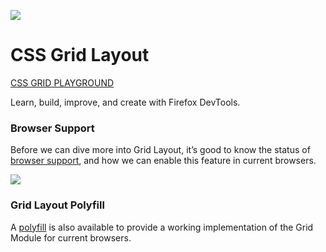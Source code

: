 
![](https://mozilladevelopers.github.io/playground/static/cssgrid.025372ef.png)

# CSS Grid Layout

[CSS GRID PLAYGROUND](https://www.cssgridplayground.com/)

Learn, build, improve, and create with Firefox DevTools.

### Browser Support
Before we can dive more into Grid Layout, it’s good to know the status of [browser support](https://caniuse.com/#feat=css-grid), and how we can enable this feature in current browsers.

![](https://dab1nmslvvntp.cloudfront.net/wp-content/uploads/2016/03/1490207852cssgridcaniuse.png)

### Grid Layout Polyfill
A [polyfill](https://github.com/FremyCompany/css-grid-polyfill) is also available to provide a working implementation of the Grid Module for current browsers.
